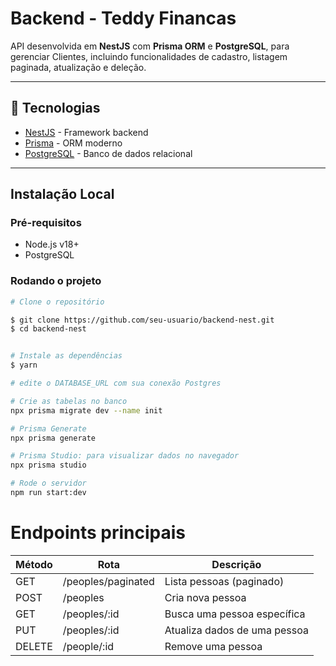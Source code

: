 # Backend - Teddy Financas

API desenvolvida em **NestJS** com **Prisma ORM** e **PostgreSQL**, para gerenciar Clientes, incluindo funcionalidades de cadastro, listagem paginada, atualização e deleção.

---

## 🚀 Tecnologias

- [NestJS](https://nestjs.com/) - Framework backend
- [Prisma](https://www.prisma.io/) - ORM moderno
- [PostgreSQL](https://www.postgresql.org/) - Banco de dados relacional

---

## Instalação Local

### Pré-requisitos

- Node.js v18+
- PostgreSQL

### Rodando o projeto

```bash
# Clone o repositório

$ git clone https://github.com/seu-usuario/backend-nest.git
$ cd backend-nest


# Instale as dependências
$ yarn

# edite o DATABASE_URL com sua conexão Postgres

# Crie as tabelas no banco
npx prisma migrate dev --name init

# Prisma Generate
npx prisma generate

# Prisma Studio: para visualizar dados no navegador
npx prisma studio 

# Rode o servidor
npm run start:dev

```
# Endpoints principais

|Método|Rota|Descrição|
|------|----|---------|
|GET|/peoples/paginated|Lista pessoas (paginado)|
|POST|/peoples|Cria nova pessoa|
|GET|/peoples/:id|Busca uma pessoa específica|
|PUT|/peoples/:id|Atualiza dados de uma pessoa|
|DELETE|/people/:id|Remove uma pessoa|
